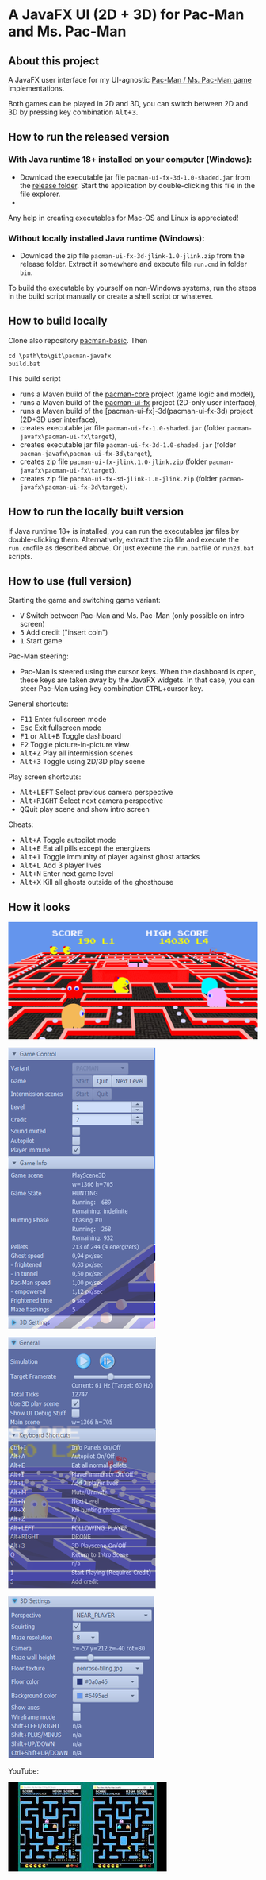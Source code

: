 # A JavaFX UI (2D + 3D) for Pac-Man and Ms. Pac-Man

## About this project

A JavaFX user interface for my UI-agnostic [Pac-Man / Ms. Pac-Man game](https://github.com/armin-reichert/pacman-basic) implementations. 

Both games can be played in 2D and 3D, you can switch between 2D and 3D by pressing key combination <kbd>Alt+3</kbd>.

## How to run the released version

### With Java runtime 18+ installed on your computer (Windows):
- Download the executable jar file `pacman-ui-fx-3d-1.0-shaded.jar` from the [release folder](https://github.com/armin-reichert/pacman-javafx/releases). Start the application by double-clicking this file in the file explorer. 
- 
Any help in creating executables for Mac-OS and Linux is appreciated!

### Without locally installed Java runtime (Windows):
- Download the zip file `pacman-ui-fx-3d-jlink-1.0-jlink.zip` from the release folder. Extract it somewhere and execute file `run.cmd` in folder `bin`.  

To build the executable by yourself on non-Windows systems, run the steps in the build script manually or create a shell script or whatever.

## How to build locally

Clone also repository [pacman-basic](https://github.com/armin-reichert/pacman-basic). Then

```
cd \path\to\git\pacman-javafx 
build.bat
```

This build script 
- runs a Maven build of the [pacman-core](https://github.com/armin-reichert/pacman-basic/tree/main/pacman-core) project (game logic and model),
- runs a Maven build of the [pacman-ui-fx](pacman-ui-fx) project (2D-only user interface),
- runs a Maven build of the [pacman-ui-fx]-3d(pacman-ui-fx-3d) project (2D+3D user interface),
- creates executable jar file `pacman-ui-fx-1.0-shaded.jar` (folder `pacman-javafx\pacman-ui-fx\target`),
- creates executable jar file `pacman-ui-fx-3d-1.0-shaded.jar` (folder `pacman-javafx\pacman-ui-fx-3d\target`),
- creates zip file `pacman-ui-fx-jlink.1.0-jlink.zip` (folder `pacman-javafx\pacman-ui-fx\target`).
- creates zip file `pacman-ui-fx-3d-jlink-1.0-jlink.zip` (folder `pacman-javafx\pacman-ui-fx-3d\target`).

## How to run the locally built version

If Java runtime 18+ is installed, you can run the executables jar files by double-clicking them. Alternatively, extract the zip file and execute the `run.cmd`file as described above. Or just execute the `run.bat`file or `run2d.bat` scripts.

## How to use (full version)

Starting the game and switching game variant:
- <kbd>V</kbd> Switch between Pac-Man and Ms. Pac-Man (only possible on intro screen)
- <kbd>5</kbd> Add credit ("insert coin")
- <kbd>1</kbd> Start game

Pac-Man steering:
- Pac-Man is steered using the cursor keys. When the dashboard is open, these keys are taken away by the JavaFX widgets. 
In that case, you can steer Pac-Man using key combination <kbd>CTRL</kbd>+cursor key.

General shortcuts:
- <kbd>F11</kbd> Enter fullscreen mode
- <kbd>Esc</kbd> Exit fullscreen mode
- <kbd>F1</kbd> or <kbd>Alt+B</kbd> Toggle dashboard
- <kbd>F2</kbd> Toggle picture-in-picture view
- <kbd>Alt+Z</kbd> Play all intermission scenes
- <kbd>Alt+3</kbd> Toggle using 2D/3D play scene

Play screen shortcuts:
- <kbd>Alt+LEFT</kbd> Select previous camera perspective
- <kbd>Alt+RIGHT</kbd> Select next camera perspective
- <kbd>Q</kbd>Quit play scene and show intro screen

Cheats:
  - <kbd>Alt+A</kbd> Toggle autopilot mode
  - <kbd>Alt+E</kbd> Eat all pills except the energizers
  - <kbd>Alt+I</kbd> Toggle immunity of player against ghost attacks
  - <kbd>Alt+L</kbd> Add 3 player lives
  - <kbd>Alt+N</kbd> Enter next game level
  - <kbd>Alt+X</kbd> Kill all ghosts outside of the ghosthouse 

## How it looks

![Play Scene](doc/pacman-maze.png)

![Info Panel](doc/left-info-panel.png)

![Info Panel](doc/right-info-panel.png)

![Info Panel](doc/3D-info-panel.png)

YouTube:

[![YouTube](doc/thumbnail.jpg)](https://www.youtube.com/watch?v=_3iQ-PKXX6Y)

